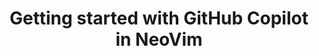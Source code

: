 ---
title: Getting started with GitHub Copilot in NeoVim
intro: 'ADD INTRO.'
versions:
  versions:
  fpt: '*'
  ghec: '*'
---